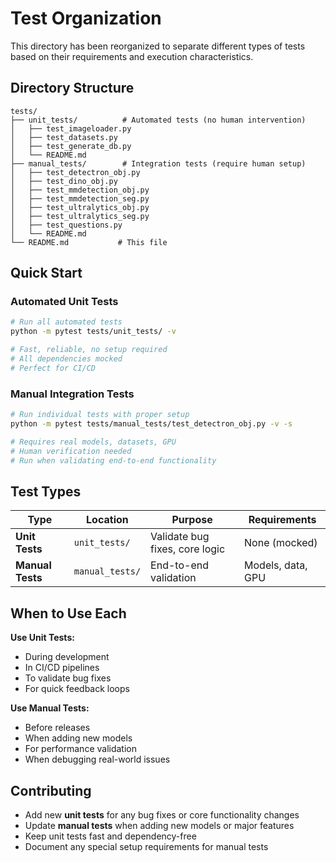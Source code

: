 # Test Organization

This directory has been reorganized to separate different types of tests based on their requirements and execution characteristics.

## Directory Structure

```
tests/
├── unit_tests/          # Automated tests (no human intervention)
│   ├── test_imageloader.py
│   ├── test_datasets.py
│   ├── test_generate_db.py
│   └── README.md
├── manual_tests/        # Integration tests (require human setup)  
│   ├── test_detectron_obj.py
│   ├── test_dino_obj.py
│   ├── test_mmdetection_obj.py
│   ├── test_mmdetection_seg.py
│   ├── test_ultralytics_obj.py
│   ├── test_ultralytics_seg.py
│   ├── test_questions.py
│   └── README.md
└── README.md           # This file
```

## Quick Start

### Automated Unit Tests
```bash
# Run all automated tests
python -m pytest tests/unit_tests/ -v

# Fast, reliable, no setup required
# All dependencies mocked
# Perfect for CI/CD
```

### Manual Integration Tests  
```bash
# Run individual tests with proper setup
python -m pytest tests/manual_tests/test_detectron_obj.py -v -s

# Requires real models, datasets, GPU
# Human verification needed
# Run when validating end-to-end functionality
```

## Test Types

| Type | Location | Purpose | Requirements |
|------|----------|---------|--------------|
| **Unit Tests** | `unit_tests/` | Validate bug fixes, core logic | None (mocked) |
| **Manual Tests** | `manual_tests/` | End-to-end validation | Models, data, GPU |

## When to Use Each

**Use Unit Tests:**
- During development 
- In CI/CD pipelines
- To validate bug fixes
- For quick feedback loops

**Use Manual Tests:**
- Before releases
- When adding new models
- For performance validation
- When debugging real-world issues

## Contributing

- Add new **unit tests** for any bug fixes or core functionality changes
- Update **manual tests** when adding new models or major features
- Keep unit tests fast and dependency-free
- Document any special setup requirements for manual tests 